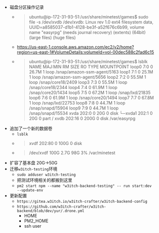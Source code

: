 - 磁盘分区操作记录
	- > ubuntu@ip-172-31-93-51:/usr/share/minetest/games$ sudo file -s /dev/xvdb
	  /dev/xvdb: Linux rev 1.0 ext4 filesystem data, UUID=a8585037-d1b1-4128-be3f-a52f676c6b99, volume name "easyrpg" (needs journal recovery) (extents) (64bit) (large files) (huge files)
	- https://us-east-1.console.aws.amazon.com/ec2/v2/home?region=us-east-1#VolumeDetails:volumeId=vol-00dec588c2fad6c15
	- > ubuntu@ip-172-31-93-51:/usr/share/minetest/games$ lsblk
	  NAME    MAJ:MIN RM  SIZE RO TYPE MOUNTPOINT
	  loop0     7:0    0 26.7M  1 loop /snap/amazon-ssm-agent/5163
	  loop1     7:1    0 25.1M  1 loop /snap/amazon-ssm-agent/5656
	  loop2     7:2    0 55.5M  1 loop /snap/core18/2409
	  loop3     7:3    0 55.5M  1 loop /snap/core18/2344
	  loop4     7:4    0 61.9M  1 loop /snap/core20/1434
	  loop5     7:5    0 67.2M  1 loop /snap/lxd/21835
	  loop6     7:6    0 61.9M  1 loop /snap/core20/1494
	  loop7     7:7    0 67.8M  1 loop /snap/lxd/22753
	  loop8     7:8    0 44.7M  1 loop /snap/snapd/15904
	  loop9     7:9    0 44.7M  1 loop /snap/snapd/15534
	  xvda    202:0    0   20G  0 disk 
	  └─xvda1 202:1    0   20G  0 part /
	  xvdb    202:16   0  200G  0 disk /var/easyrpg
- 追加了一个新的数据卷
	- `lsblk`
	- > xvdf    202:80   0  100G  0 disk
	- > /dev/xvdf       100G  2.7G   98G   3% /var/minetest
- 扩容了基本盘 20G->50G
- 迁移`w3itch-testing`环境
	- `sudo adduser w3itch-testing`
	- 把测试环境相关的都搬到这里
	- `pm2 start npm --name "w3itch-backend-testing" -- run start:dev --update-env`
- 更新配置
	- `https://gitea.w3itch.io/w3itch-crafter/w3itch-backend-config`
	- `https://github.com/w3itch-crafter/w3itch-backend/blob/dev/yur/.drone.yml`
		- HOME
		- PM2_HOME
		- ssh user